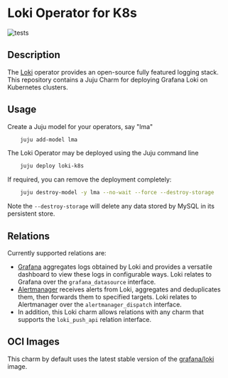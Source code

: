 # Loki Operator for K8s

![tests](https://github.com/canonical/loki-operator/actions/workflows/run-tests.yaml/badge.svg)

## Description

The [Loki](https://grafana.com/oss/loki/) operator provides an open-source fully featured logging stack. This repository contains a Juju Charm for deploying Grafana Loki on Kubernetes clusters.


## Usage

Create a Juju model for your operators, say "lma"

```bash
    juju add-model lma
```

The Loki Operator may be deployed using the Juju command line

```bash
    juju deploy loki-k8s
```

If required, you can remove the deployment completely:

```bash
    juju destroy-model -y lma --no-wait --force --destroy-storage
```
Note the `--destroy-storage` will delete any data stored by MySQL in its persistent store.


## Relations

Currently supported relations are:

- [Grafana](https://github.com/canonical/grafana-operator) aggregates
  logs obtained by Loki and provides a versatile dashboard to
  view these logs in configurable ways. Loki relates to
  Grafana over the `grafana_datasource` interface.
- [Alertmanager](https://github.com/canonical/alertmanager-operator)
  receives alerts from Loki, aggregates and deduplicates them,
  then forwards them to specified targets. Loki relates to
  Alertmanager over the `alertmanager_dispatch` interface.
- In addition, this Loki charm allows relations with any
  charm that supports the `loki_push_api` relation interface.


## OCI Images

This charm by default uses the latest stable version of the [grafana/loki](https://hub.docker.com/r/grafana/loki) image.

